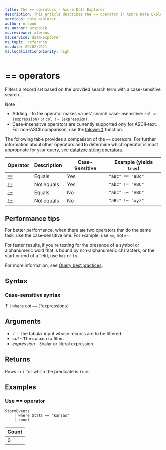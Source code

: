 ```yaml
---
title: The == operators - Azure Data Explorer
description: This article describes the == operator in Azure Data Explorer.
services: data-explorer
author: orspod
ms.author: orspodek
ms.reviewer: alexans
ms.service: data-explorer
ms.topic: reference
ms.date: 09/02/2021
ms.localizationpriority: high
---
```

# == operators

Filters a record set based on the provided search term with a case-sensitive search.

> [!NOTE]
>
> * Adding `~` to the operator makes values' search case-insensitive: `col =~ (expression)` or `col !~ (expression)`.
> * Case-insensitive operators are currently supported only for ASCII-text. For non-ASCII comparison, use the [tolower()](tolowerfunction.md) function.

The following table provides a comparison of the `==` operators. For further information about other operators and to determine which operator is most appropriate for your query, see [datatype string operators](datatypes-string-operators.md).

|Operator   |Description   |Case-Sensitive  |Example (yields `true`)  |
|-----------|--------------|----------------|-------------------------|
|[`==`](equalsoperator.md)|Equals |Yes|`"aBc" == "aBc"`|
|[`!=`](equalsoperator.md)|Not equals |Yes |`"abc" != "ABC"`|
|[`=~`](equalsoperator.md) |Equals |No |`"abc" =~ "ABC"`|
|[`!~`](equalsoperator.md) |Not equals |No |`"aBc" !~ "xyz"`|


## Performance tips

For better performance, when there are two operators that do the same task, use the case-sensitive one. For example, use `==`, not `=~`.

For faster results, if you're testing for the presence of a symbol or alphanumeric word that is bound by non-alphanumeric characters, or the start or end of a field, use `has` or `in`. 

For more information, see [Query best practices](best-practices.md).

## Syntax

### Case-sensitive syntax

*T* `|` `where` *col* `==` `(`*expressions`)`

## Arguments

* *T* - The tabular input whose records are to be filtered.
* *col* - The column to filter.
* *expression* - Scalar or literal expression.

## Returns

Rows in *T* for which the predicate is `true`.

## Examples  

### Use == operator

<!-- csl: https://help.kusto.windows.net/Samples -->
```kusto
StormEvents
    | where State == "kansas"
    | count 
```

|Count|
|---|
|0|  